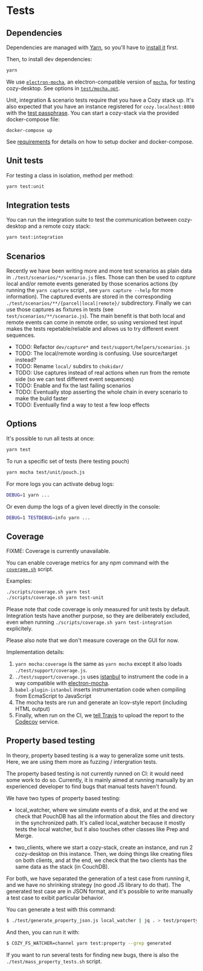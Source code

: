 Tests
=====

Dependencies
------------

Dependencies are managed with [Yarn](https://yarnpkg.com/), so you'll
have to [install it](https://yarnpkg.com/en/docs/install) first.

Then, to install dev dependencies:

```bash
yarn
```

We use [`electron-mocha`][4], an electron-compatible version of [`mocha`][1],
for testing cozy-desktop. See options in [`test/mocha.opt`][2].

Unit, integration & scenario tests require that you have a Cozy stack up.
It's also expected that you have an instance registered for
`cozy.localhost:8080` with the
[test passphrase](../../test/support/helpers/passphrase.js).
You can start a cozy-stack via the provided docker-compose file:

```
docker-compose up
```

See [requirements](./requirements.md) for details on how to setup docker and docker-compose.

Unit tests
----------

For testing a class in isolation, method per method:

```bash
yarn test:unit
```


Integration tests
-----------------

You can run the integration suite to test the communication between
cozy-desktop and a remote cozy stack:

```bash
yarn test:integration
```


Scenarios
---------

Recently we have been writing more and more test scenarios as plain data in
`./test/scenarios/*/scenario.js` files. Those can then be used to *capture*
local and/or remote events generated by those scenarios actions (by running the
`yarn capture` script , see `yarn capture --help` for more information).
The captured events are stored in the corresponding
`./test/scenarios/**/{parcel|local|remote}/` subdirectory. Finally we can use
those captures as fixtures in tests (see `test/scenarios/**/scenario.js`). The
main benefit is that both local and remote events can come in remote order, so
using versioned test input makes the tests repetable/reliable and allows us to
try different event sequences.

- TODO: Refactor `dev/capture*` and `test/support/helpers/scenarios.js`
- TODO: The local/remote wording is confusing. Use source/target instead?
- TODO: Rename `local/` subdirs to `chokidar/`
- TODO: Use captures instead of real actions when run from the remote side (so
  we can test different event sequences)
- TODO: Enable and fix the last failing scenarios
- TODO: Eventually stop asserting the whole chain in every scenario to make the
  build faster
- TODO: Eventually find a way to test a few loop effects

Options
-------

It's possible to run all tests at once:

```bash
yarn test
```

To run a specific set of tests (here testing pouch)

```bash
yarn mocha test/unit/pouch.js
```

For more logs you can activate debug logs:

```bash
DEBUG=1 yarn ...
```

Or even dump the logs of a given level directly in the console:

```bash
DEBUG=1 TESTDEBUG=info yarn ...
```


Coverage
--------

FIXME: Coverage is currently unavailable.

You can enable coverage metrics for any npm command with the
[`coverage.sh`][3] script.

Examples:

```bash
./scripts/coverage.sh yarn test
./scripts/coverage.sh yarn test-unit
```

Please note that code coverage is only measured for unit tests by default.
Integration tests have another purpose, so they are deliberately excluded,
even when running `./scripts/coverage.sh yarn test-integration`
explicitely.

Please also note that we don't measure coverage on the GUI for now.

Implementation details:

1. `yarn mocha:coverage` is the same as `yarn mocha` except it also loads
   `./test/support/coverage.js`.
2. `./test/support/coverage.js` uses [istanbul][3] to instrument the code in a
   way compatible with [electron-mocha][4].
2. `babel-plugin-istanbul` inserts instrumentation code when compiling from
   EcmaScript to JavaScript
3. The mocha tests are run and generate an lcov-style report (including
   HTML output)
4. Finally, when run on the CI, we [tell Travis](../.travis.yml) to upload the report to the
   [Codecov][5] service.


Property based testing
----------------------

In theory, property based testing is a way to generalize some unit tests.
Here, we are using them more as fuzzing / intergration tests.

The property based testing is not currently runned on CI: it would need some
work to do so. Currently, it is mainly aimed at running manually by an
experienced developer to find bugs that manual tests haven't found.

We have two types of property based testing:

- local_watcher, where we simulate events of a disk, and at the end we check
  that PouchDB has all the information about the files and directory in the
  synchronized path. It's called local_watcher because it mostly tests the
  local watcher, but it also touches other classes like Prep and Merge.

- two_clients, where we start a cozy-stack, create an instance, and run 2
  cozy-desktop on this instance. Then, we doing things like creating files on
  both clients, and at the end, we check that the two clients has the same data
  as the stack (in CouchDB).

For both, we have separated the generation of a test case from running it, and
we have no shrinking strategy (no good JS library to do that). The generated
test case are in JSON format, and it's possible to write manually a test case
to exibit particular behavior.

You can generate a test with this command:

```sh
$ ./test/generate_property_json.js local_watcher | jq . > test/property/local_watcher/generated.json
```

And then, you can run it with:

```sh
$ COZY_FS_WATCHER=channel yarn test:property --grep generated
```

If you want to run several tests for finding new bugs, there is also the
`./test/mass_property_tests.sh` script.


[1]:  https://mochajs.org/
[2]:  ../test/mocha.opts
[3]: https://github.com/istanbuljs/
[4]: https://github.com/jprichardson/electron-mocha
[5]: https://codecov.io/gh/cozy-labs/cozy-desktop
